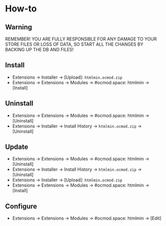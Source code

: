 # How-to

## Warning
REMEMBER! YOU ARE FULLY RESPONSIBLE FOR ANY DAMAGE TO YOUR STORE FILES OR LOSS OF DATA, SO START ALL THE CHANGES BY BACKING UP THE DB AND FILES!

## Install
* Extensions → Installer → [Upload]: `htmlmin.ocmod.zip`
* Extensions → Extensions → Modules → #ocmod.space: htmlmin → [Install]

## Uninstall
* Extensions → Extensions → Modules → #ocmod.space: htmlmin → [Uninstall]
* Extensions → Installer → Install History → `htmlmin.ocmod.zip` → [Uninstall]

## Update
* Extensions → Extensions → Modules → #ocmod.space: htmlmin → [Uninstall]
* Extensions → Installer → Install History → `htmlmin.ocmod.zip` → [Uninstall]
* Extensions → Installer → [Upload]: `htmlmin.ocmod.zip`
* Extensions → Extensions → Modules → #ocmod.space: htmlmin → [Install]

## Configure
* Extensions → Extensions → Modules → #ocmod.space: htmlmin → [Edit]


